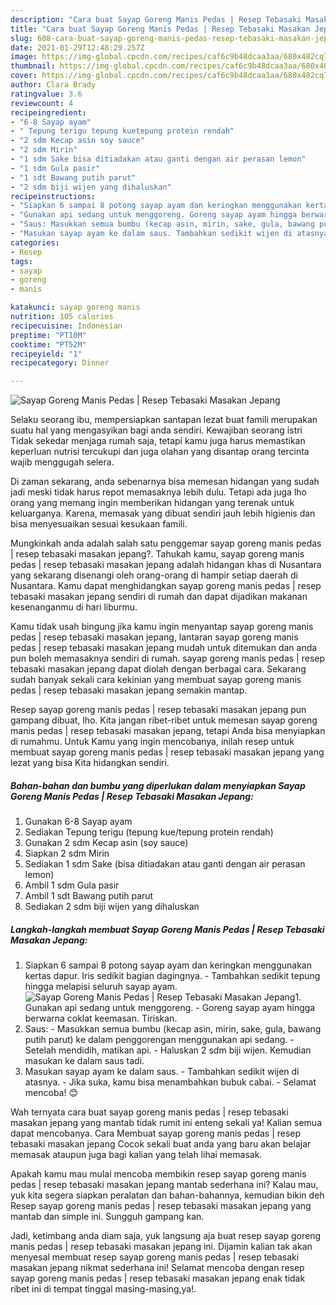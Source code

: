 ```yaml
---
description: "Cara buat Sayap Goreng Manis Pedas | Resep Tebasaki Masakan Jepang yang enak Untuk Jualan"
title: "Cara buat Sayap Goreng Manis Pedas | Resep Tebasaki Masakan Jepang yang enak Untuk Jualan"
slug: 608-cara-buat-sayap-goreng-manis-pedas-resep-tebasaki-masakan-jepang-yang-enak-untuk-jualan
date: 2021-01-29T12:48:29.257Z
image: https://img-global.cpcdn.com/recipes/caf6c9b48dcaa3aa/680x482cq70/sayap-goreng-manis-pedas-resep-tebasaki-masakan-jepang-foto-resep-utama.jpg
thumbnail: https://img-global.cpcdn.com/recipes/caf6c9b48dcaa3aa/680x482cq70/sayap-goreng-manis-pedas-resep-tebasaki-masakan-jepang-foto-resep-utama.jpg
cover: https://img-global.cpcdn.com/recipes/caf6c9b48dcaa3aa/680x482cq70/sayap-goreng-manis-pedas-resep-tebasaki-masakan-jepang-foto-resep-utama.jpg
author: Clara Brady
ratingvalue: 3.6
reviewcount: 4
recipeingredient:
- "6-8 Sayap ayam"
- " Tepung terigu tepung kuetepung protein rendah"
- "2 sdm Kecap asin soy sauce"
- "2 sdm Mirin"
- "1 sdm Sake bisa ditiadakan atau ganti dengan air perasan lemon"
- "1 sdm Gula pasir"
- "1 sdt Bawang putih parut"
- "2 sdm biji wijen yang dihaluskan"
recipeinstructions:
- "Siapkan 6 sampai 8 potong sayap ayam dan keringkan menggunakan kertas dapur. Iris sedikit bagian dagingnya. Tambahkan sedikit tepung hingga melapisi seluruh sayap ayam."
- "Gunakan api sedang untuk menggoreng. Goreng sayap ayam hingga berwarna coklat keemasan. Tiriskan."
- "Saus: Masukkan semua bumbu (kecap asin, mirin, sake, gula, bawang putih parut) ke dalam penggorengan menggunakan api sedang. Setelah mendidih, matikan api. Haluskan 2 sdm biji wijen. Kemudian masukan ke dalam saus tadi."
- "Masukan sayap ayam ke dalam saus. Tambahkan sedikit wijen di atasnya. Jika suka, kamu bisa menambahkan bubuk cabai.  Selamat mencoba! 😊"
categories:
- Resep
tags:
- sayap
- goreng
- manis

katakunci: sayap goreng manis 
nutrition: 105 calories
recipecuisine: Indonesian
preptime: "PT10M"
cooktime: "PT52M"
recipeyield: "1"
recipecategory: Dinner

---
```



![Sayap Goreng Manis Pedas | Resep Tebasaki Masakan Jepang](https://img-global.cpcdn.com/recipes/caf6c9b48dcaa3aa/680x482cq70/sayap-goreng-manis-pedas-resep-tebasaki-masakan-jepang-foto-resep-utama.jpg)

Selaku seorang ibu, mempersiapkan santapan lezat buat famili merupakan suatu hal yang mengasyikan bagi anda sendiri. Kewajiban seorang istri Tidak sekedar menjaga rumah saja, tetapi kamu juga harus memastikan keperluan nutrisi tercukupi dan juga olahan yang disantap orang tercinta wajib menggugah selera.

Di zaman  sekarang, anda sebenarnya bisa memesan hidangan yang sudah jadi meski tidak harus repot memasaknya lebih dulu. Tetapi ada juga lho orang yang memang ingin memberikan hidangan yang terenak untuk keluarganya. Karena, memasak yang dibuat sendiri jauh lebih higienis dan bisa menyesuaikan sesuai kesukaan famili. 



Mungkinkah anda adalah salah satu penggemar sayap goreng manis pedas | resep tebasaki masakan jepang?. Tahukah kamu, sayap goreng manis pedas | resep tebasaki masakan jepang adalah hidangan khas di Nusantara yang sekarang disenangi oleh orang-orang di hampir setiap daerah di Nusantara. Kamu dapat menghidangkan sayap goreng manis pedas | resep tebasaki masakan jepang sendiri di rumah dan dapat dijadikan makanan kesenanganmu di hari liburmu.

Kamu tidak usah bingung jika kamu ingin menyantap sayap goreng manis pedas | resep tebasaki masakan jepang, lantaran sayap goreng manis pedas | resep tebasaki masakan jepang mudah untuk ditemukan dan anda pun boleh memasaknya sendiri di rumah. sayap goreng manis pedas | resep tebasaki masakan jepang dapat diolah dengan berbagai cara. Sekarang sudah banyak sekali cara kekinian yang membuat sayap goreng manis pedas | resep tebasaki masakan jepang semakin mantap.

Resep sayap goreng manis pedas | resep tebasaki masakan jepang pun gampang dibuat, lho. Kita jangan ribet-ribet untuk memesan sayap goreng manis pedas | resep tebasaki masakan jepang, tetapi Anda bisa menyiapkan di rumahmu. Untuk Kamu yang ingin mencobanya, inilah resep untuk membuat sayap goreng manis pedas | resep tebasaki masakan jepang yang lezat yang bisa Kita hidangkan sendiri.

<!--inarticleads1-->

##### Bahan-bahan dan bumbu yang diperlukan dalam menyiapkan Sayap Goreng Manis Pedas | Resep Tebasaki Masakan Jepang:

1. Gunakan 6-8 Sayap ayam
1. Sediakan  Tepung terigu (tepung kue/tepung protein rendah)
1. Gunakan 2 sdm Kecap asin (soy sauce)
1. Siapkan 2 sdm Mirin
1. Sediakan 1 sdm Sake (bisa ditiadakan atau ganti dengan air perasan lemon)
1. Ambil 1 sdm Gula pasir
1. Ambil 1 sdt Bawang putih parut
1. Sediakan 2 sdm biji wijen yang dihaluskan




<!--inarticleads2-->

##### Langkah-langkah membuat Sayap Goreng Manis Pedas | Resep Tebasaki Masakan Jepang:

1. Siapkan 6 sampai 8 potong sayap ayam dan keringkan menggunakan kertas dapur. Iris sedikit bagian dagingnya. - Tambahkan sedikit tepung hingga melapisi seluruh sayap ayam.
<img src="https://img-global.cpcdn.com/steps/c64dd0cd50b7be83/160x128cq70/sayap-goreng-manis-pedas-resep-tebasaki-masakan-jepang-langkah-memasak-1-foto.jpg" alt="Sayap Goreng Manis Pedas | Resep Tebasaki Masakan Jepang">1. Gunakan api sedang untuk menggoreng. - Goreng sayap ayam hingga berwarna coklat keemasan. Tiriskan.
1. Saus: - Masukkan semua bumbu (kecap asin, mirin, sake, gula, bawang putih parut) ke dalam penggorengan menggunakan api sedang. - Setelah mendidih, matikan api. - Haluskan 2 sdm biji wijen. Kemudian masukan ke dalam saus tadi.
1. Masukan sayap ayam ke dalam saus. - Tambahkan sedikit wijen di atasnya. - Jika suka, kamu bisa menambahkan bubuk cabai.  - Selamat mencoba! 😊




Wah ternyata cara buat sayap goreng manis pedas | resep tebasaki masakan jepang yang mantab tidak rumit ini enteng sekali ya! Kalian semua dapat mencobanya. Cara Membuat sayap goreng manis pedas | resep tebasaki masakan jepang Cocok sekali buat anda yang baru akan belajar memasak ataupun juga bagi kalian yang telah lihai memasak.

Apakah kamu mau mulai mencoba membikin resep sayap goreng manis pedas | resep tebasaki masakan jepang mantab sederhana ini? Kalau mau, yuk kita segera siapkan peralatan dan bahan-bahannya, kemudian bikin deh Resep sayap goreng manis pedas | resep tebasaki masakan jepang yang mantab dan simple ini. Sungguh gampang kan. 

Jadi, ketimbang anda diam saja, yuk langsung aja buat resep sayap goreng manis pedas | resep tebasaki masakan jepang ini. Dijamin kalian tak akan menyesal membuat resep sayap goreng manis pedas | resep tebasaki masakan jepang nikmat sederhana ini! Selamat mencoba dengan resep sayap goreng manis pedas | resep tebasaki masakan jepang enak tidak ribet ini di tempat tinggal masing-masing,ya!.

